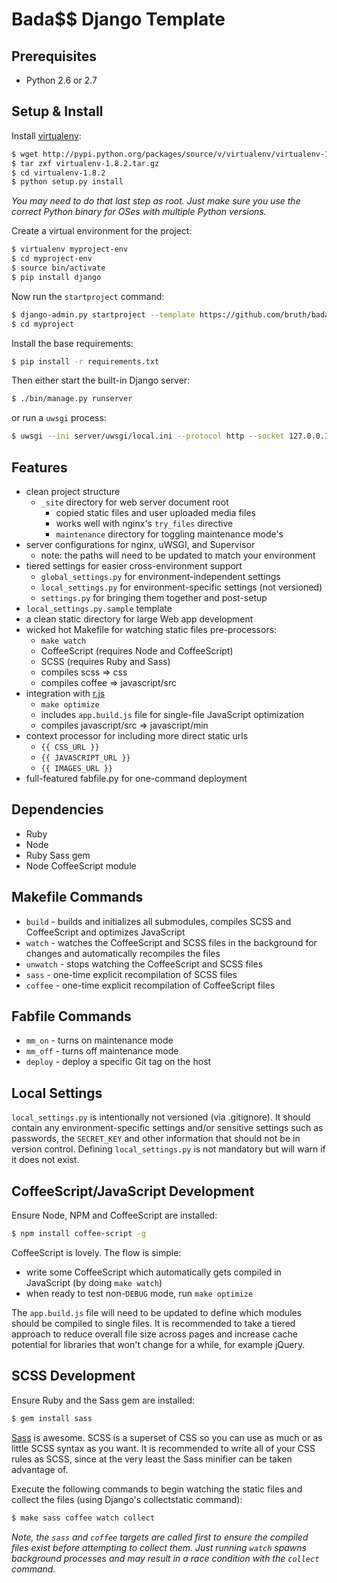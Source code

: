 # Bada$$ Django Template

## Prerequisites

- Python 2.6 or 2.7

## Setup & Install

Install [virtualenv](http://pypi.python.org/pypi/virtualenv):

```bash
$ wget http://pypi.python.org/packages/source/v/virtualenv/virtualenv-1.8.2.tar.gz
$ tar zxf virtualenv-1.8.2.tar.gz
$ cd virtualenv-1.8.2
$ python setup.py install
```
_You may need to do that last step as root. Just make sure you use the
correct Python binary for OSes with multiple Python versions._

Create a virtual environment for the project:

```bash
$ virtualenv myproject-env
$ cd myproject-env
$ source bin/activate
$ pip install django
```

Now run the `startproject` command:

```bash
$ django-admin.py startproject --template https://github.com/bruth/badass-django-template/zipball/master -e py,ini,gitignore,in,conf,md,sample -n Makefile myproject
$ cd myproject
```

Install the base requirements:

```bash
$ pip install -r requirements.txt
```

Then either start the built-in Django server:

```bash
$ ./bin/manage.py runserver
```

or run a `uwsgi` process:

```bash
$ uwsgi --ini server/uwsgi/local.ini --protocol http --socket 127.0.0.1:8000 --check-static _site
```

## Features

- clean project structure
    - `_site` directory for web server document root
        - copied static files and user uploaded media files
        - works well with nginx's `try_files` directive
        - `maintenance` directory for toggling maintenance mode's
- server configurations for nginx, uWSGI, and Supervisor
    - note: the paths will need to be updated to match your environment
- tiered settings for easier cross-environment support
    - `global_settings.py` for environment-independent settings
    - `local_settings.py` for environment-specific settings (not versioned)
    - `settings.py` for bringing them together and post-setup
- `local_settings.py.sample` template
- a clean static directory for large Web app development
- wicked hot Makefile for watching static files pre-processors:
    - `make watch`
    - CoffeeScript (requires Node and CoffeeScript)
    - SCSS (requires Ruby and Sass)
    - compiles scss => css
    - compiles coffee => javascript/src
- integration with [r.js](https://github.com/jrburke/r.js/)
    - `make optimize`
    - includes `app.build.js` file for single-file JavaScript optimization
    - compiles javascript/src => javascript/min
- context processor for including more direct static urls
    - `{{ CSS_URL }}`
    - `{{ JAVASCRIPT_URL }}`
    - `{{ IMAGES_URL }}`
- full-featured fabfile.py for one-command deployment

## Dependencies

- Ruby
- Node
- Ruby Sass gem
- Node CoffeeScript module

## Makefile Commands

- `build` - builds and initializes all submodules, compiles SCSS and
    CoffeeScript and optimizes JavaScript
- `watch` - watches the CoffeeScript and SCSS files in the background
for changes and automatically recompiles the files
- `unwatch` - stops watching the CoffeeScript and SCSS files
- `sass` - one-time explicit recompilation of SCSS files
- `coffee` - one-time explicit recompilation of CoffeeScript files

## Fabfile Commands

- `mm_on` - turns on maintenance mode
- `mm_off` - turns off maintenance mode
- `deploy` - deploy a specific Git tag on the host


## Local Settings

`local_settings.py` is intentionally not versioned (via .gitignore). It should
contain any environment-specific settings and/or sensitive settings such as
passwords, the `SECRET_KEY` and other information that should not be in version
control. Defining `local_settings.py` is not mandatory but will warn if it does
not exist.

## CoffeeScript/JavaScript Development

Ensure Node, NPM and CoffeeScript are installed:

```bash
$ npm install coffee-script -g
```

CoffeeScript is lovely. The flow is simple:

- write some CoffeeScript which automatically gets compiled in JavaScript
(by doing `make watch`)
- when ready to test non-`DEBUG` mode, run `make optimize`

The `app.build.js` file will need to be updated to define which modules
should be compiled to single files. It is recommended to take a tiered
approach to reduce overall file size across pages and increase cache potential
for libraries that won't change for a while, for example jQuery.

## SCSS Development

Ensure Ruby and the Sass gem are installed:

```bash
$ gem install sass
```

[Sass](http://sass-lang.com/) is awesome. SCSS is a superset of CSS so you can
use as much or as little SCSS syntax as you want. It is recommended to write
all of your CSS rules as SCSS, since at the very least the Sass minifier can
be taken advantage of.

Execute the following commands to begin watching the static files and
collect the files (using Django's collectstatic command):

```bash
$ make sass coffee watch collect
```

_Note, the `sass` and `coffee` targets are called first to ensure the compiled
files exist before attempting to collect them. Just running `watch` spawns
background processes and may result in a race condition with the `collect`
command._
